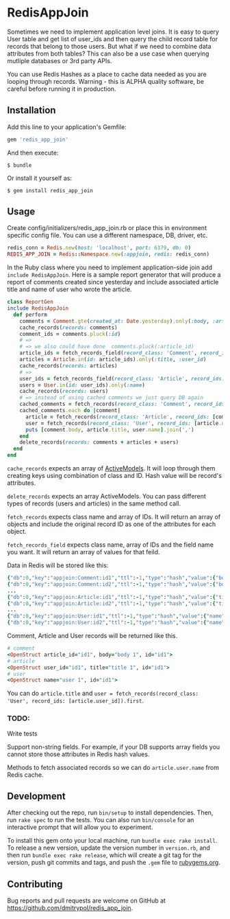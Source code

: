 # RedisAppJoin

Sometimes we need to implement application level joins.  It is easy to query User table and get list of user_ids and then query the child record table for records that belong to those users.  But what if we need to combine data attributes from both tables?  This can also be a use case when querying mutliple databases or 3rd party APIs.  

You can use Redis Hashes as a place to cache data needed as you are looping through records.  Warning - this is ALPHA quality software, be careful before running it in production.  

## Installation

Add this line to your application's Gemfile:

```ruby
gem 'redis_app_join'
```

And then execute:

    $ bundle

Or install it yourself as:

    $ gem install redis_app_join

## Usage

Create config/initializers/redis_app_join.rb or place this in environment specific config file.  You can use a different namespace, DB, driver, etc.  

```ruby
redis_conn = Redis.new(host: 'localhost', port: 6379, db: 0)
REDIS_APP_JOIN = Redis::Namespace.new(:appjoin, redis: redis_conn)
```

In the Ruby class where you need to implement application-side join add `include RedisAppJoin`.  Here is a sample report generator that will produce a report of comments created since yesterday and include associated article title and name of user who wrote the article.

```ruby
class ReportGen
include RedisAppJoin
  def perform
    comments = Comment.gte(created_at: Date.yesterday).only(:body, :article_id)
    cache_records(records: comments)
    comment_ids = comments.pluck(:id)
    # =>
    # => we also could have done  comments.pluck(:article_id)
    article_ids = fetch_records_field(record_class: 'Comment', record_ids: comment_ids, field: 'article_id')
    articles = Article.in(id: article_ids).only(:title, :user_id)
    cache_records(records: articles)
    # =>
    user_ids = fetch_records_field(record_class: 'Article', record_ids: article_ids, field: 'user_id')
    users = User.in(id: user_ids).only(:name)
    cache_records(records: users)
    # => instead of using cached comments we just query DB again
    cached_comments = fetch_records(record_class: 'Comment', record_ids: comment_ids)
    cached_comments.each do |comment|
      article = fetch_records(record_class: 'Article', record_ids: [comment.article_id]).first
      user = fetch_records(record_class: 'User', record_ids: [article.user_id]).first
      puts [comment.body, article.title, user.name].join(',')
    end
    delete_records(records: comments + articles + users)
  end
end
```

`cache_records` expects an array of [ActiveModels](http://api.rubyonrails.org/classes/ActiveModel/Model.html).  It will loop through them creating keys using combination of class and ID.  Hash value will be record's attributes.  

`delete_records` expects an array ActiveModels.  You can pass different types of records (users and articles) in the same method call.  

`fetch_records` expects class name and array of IDs.  It will return an array of objects and include the original record ID as one of the attributes for each object.  

`fetch_records_field` expects class name, array of IDs and the field name you want.  It will return an array of values for that feild.

Data in Redis will be stored like this:

```ruby
{"db":0,"key":"appjoin:Comment:id1","ttl":-1,"type":"hash","value":{"body":"body 1","article_id":"id1"},...}
{"db":0,"key":"appjoin:Comment:id2","ttl":-1,"type":"hash","value":{"body":"body 2","article_id":"id2"},...}
...
{"db":0,"key":"appjoin:Article:id1","ttl":-1,"type":"hash","value":{"title":"title 1","user_id":"id1"},...}
{"db":0,"key":"appjoin:Article:id2","ttl":-1,"type":"hash","value":{"title":"title 2","user_id":"id2"},...}
...
{"db":0,"key":"appjoin:User:id1","ttl":-1,"type":"hash","value":{"name":"user 1"}, ...}
{"db":0,"key":"appjoin:User:id2","ttl":-1,"type":"hash","value":{"name":"user 2"}, ...}
```

Comment, Article and User records will be returned like this.  

```ruby
# comment
<OpenStruct article_id="id1", body="body 1", id="id1">
# article
<OpenStruct user_id="id1", title="title 1", id="id1">
# user
<OpenStruct name="user 1", id="id1">
```

You can do `article.title` and `user = fetch_records(record_class: 'User', record_ids: [article.user_id]).first`.

### TODO:

Write tests

Support non-string fields.  For example, if your DB supports array fields you cannot store those attributes in Redis hash values.  

Methods to fetch associated records so we can do `article.user.name` from Redis cache.

## Development

After checking out the repo, run `bin/setup` to install dependencies. Then, run `rake spec` to run the tests. You can also run `bin/console` for an interactive prompt that will allow you to experiment.

To install this gem onto your local machine, run `bundle exec rake install`. To release a new version, update the version number in `version.rb`, and then run `bundle exec rake release`, which will create a git tag for the version, push git commits and tags, and push the `.gem` file to [rubygems.org](https://rubygems.org).

## Contributing

Bug reports and pull requests are welcome on GitHub at https://github.com/dmitrypol/redis_app_join.
